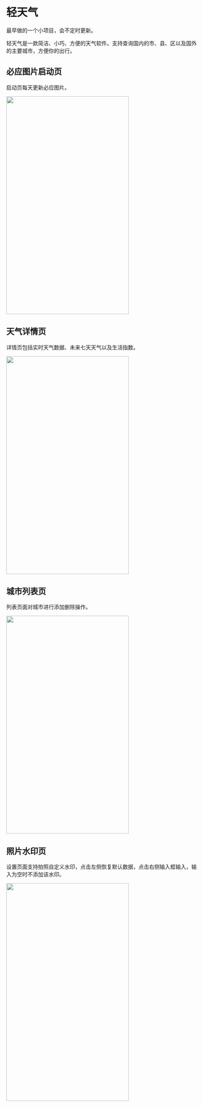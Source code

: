 # 轻天气

最早做的一个小项目，会不定时更新。

轻天气是一款简洁、小巧、方便的天气软件。支持查询国内的市、县、区以及国外的主要城市，方便你的出行。

## 必应图片启动页

启动页每天更新必应图片。

<img src="https://github.com/manaruto8/LightWeather/blob/master/app/pic/1.png" width="324" height="576">

## 天气详情页

详情页包括实时天气数据、未来七天天气以及生活指数。

<img src="https://github.com/manaruto8/LightWeather/blob/master/app/pic/2.png" width="324" height="576">

## 城市列表页

列表页面对城市进行添加删除操作。

<img src="https://github.com/manaruto8/LightWeather/blob/master/app/pic/3.png" width="324" height="576">

## 照片水印页

设置页面支持拍照自定义水印，点击左侧恢复默认数据，点击右侧输入框输入，输入为空时不添加该水印。

<img src="https://github.com/manaruto8/LightWeather/blob/master/app/pic/4.png" width="324" height="576">



